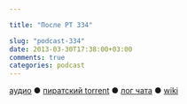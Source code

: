 ```yaml
---

title: "После РТ 334"

slug: "podcast-334"
date: 2013-03-30T17:38:00+03:00
comments: true
categories: podcast
---
```

[аудио](http://cdn.radio-t.com/rt334post.mp3) ● [пиратский torrent](http://pirates.radio-t.com/torrents/rt334post.mp3.torrent) ● [лог чата](http://chat.radio-t.com/logs/radio-t-334.html) ● [wiki](http://wiki.radio-t.com/%D0%9F%D0%BE%D1%81%D0%BB%D0%B5_%D0%A0%D0%A2_334) <audio src="http://cdn.radio-t.com/rt334post.mp3" preload="none">

